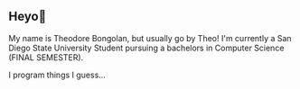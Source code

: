 ## Heyo👋

My name is Theodore Bongolan, but usually go by Theo!
I'm currently a San Diego State University Student pursuing a bachelors in Computer Science (FINAL SEMESTER).

I program things I guess...

<!--
**Theo-Bongolan/Theo-Bongolan** is a ✨ _special_ ✨ repository because its `README.md` (this file) appears on your GitHub profile.

Here are some ideas to get you started:

- 🔭 I’m currently working on ...
- 🌱 I’m currently learning ...
- 👯 I’m looking to collaborate on ...
- 🤔 I’m looking for help with ...
- 💬 Ask me about ...
- 📫 How to reach me: ...
- 😄 Pronouns: ...
- ⚡ Fun fact: ...
-->
